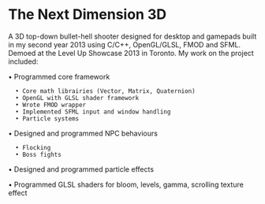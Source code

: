# The Next Dimension 3D
A 3D top-down bullet-hell shooter designed for desktop and gamepads built in my second year 2013 using C/C++, OpenGL/GLSL, FMOD and SFML. Demoed at the Level Up Showcase 2013 in Toronto. My work on the project included:

•	Programmed core framework

      •	Core math librairies (Vector, Matrix, Quaternion)
      •	OpenGL with GLSL shader framework
      •	Wrote FMOD wrapper
      •	Implemented SFML input and window handling
      •	Particle systems
      
•	Designed and programmed  NPC behaviours

      •	Flocking
      •	Boss fights
      
•	Designed and programmed particle effects 

•	Programmed GLSL shaders for bloom, levels, gamma, scrolling texture effect 

